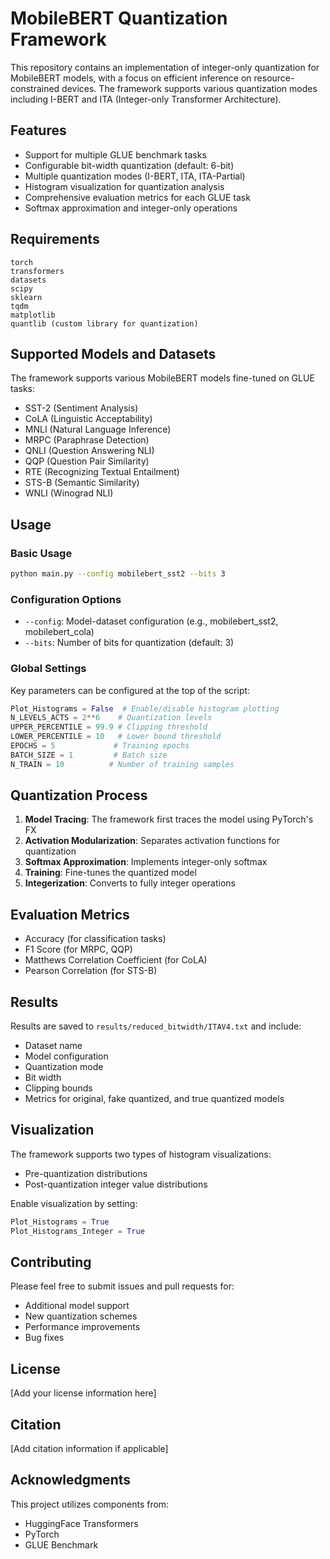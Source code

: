 # MobileBERT Quantization Framework

This repository contains an implementation of integer-only quantization for MobileBERT models, with a focus on efficient inference on resource-constrained devices. The framework supports various quantization modes including I-BERT and ITA (Integer-only Transformer Architecture).

## Features

- Support for multiple GLUE benchmark tasks
- Configurable bit-width quantization (default: 6-bit)
- Multiple quantization modes (I-BERT, ITA, ITA-Partial)
- Histogram visualization for quantization analysis
- Comprehensive evaluation metrics for each GLUE task
- Softmax approximation and integer-only operations

## Requirements

```
torch
transformers
datasets
scipy
sklearn
tqdm
matplotlib
quantlib (custom library for quantization)
```

## Supported Models and Datasets

The framework supports various MobileBERT models fine-tuned on GLUE tasks:

- SST-2 (Sentiment Analysis)
- CoLA (Linguistic Acceptability)
- MNLI (Natural Language Inference)
- MRPC (Paraphrase Detection)
- QNLI (Question Answering NLI)
- QQP (Question Pair Similarity)
- RTE (Recognizing Textual Entailment)
- STS-B (Semantic Similarity)
- WNLI (Winograd NLI)

## Usage

### Basic Usage

```bash
python main.py --config mobilebert_sst2 --bits 3
```

### Configuration Options

- `--config`: Model-dataset configuration (e.g., mobilebert_sst2, mobilebert_cola)
- `--bits`: Number of bits for quantization (default: 3)

### Global Settings

Key parameters can be configured at the top of the script:

```python
Plot_Histograms = False  # Enable/disable histogram plotting
N_LEVELS_ACTS = 2**6    # Quantization levels
UPPER_PERCENTILE = 99.9 # Clipping threshold
LOWER_PERCENTILE = 10   # Lower bound threshold
EPOCHS = 5             # Training epochs
BATCH_SIZE = 1         # Batch size
N_TRAIN = 10          # Number of training samples
```

## Quantization Process

1. **Model Tracing**: The framework first traces the model using PyTorch's FX
2. **Activation Modularization**: Separates activation functions for quantization
3. **Softmax Approximation**: Implements integer-only softmax
4. **Training**: Fine-tunes the quantized model
5. **Integerization**: Converts to fully integer operations

## Evaluation Metrics

- Accuracy (for classification tasks)
- F1 Score (for MRPC, QQP)
- Matthews Correlation Coefficient (for CoLA)
- Pearson Correlation (for STS-B)

## Results

Results are saved to `results/reduced_bitwidth/ITAV4.txt` and include:
- Dataset name
- Model configuration
- Quantization mode
- Bit width
- Clipping bounds
- Metrics for original, fake quantized, and true quantized models

## Visualization

The framework supports two types of histogram visualizations:
- Pre-quantization distributions
- Post-quantization integer value distributions

Enable visualization by setting:
```python
Plot_Histograms = True
Plot_Histograms_Integer = True
```

## Contributing

Please feel free to submit issues and pull requests for:
- Additional model support
- New quantization schemes
- Performance improvements
- Bug fixes

## License

[Add your license information here]

## Citation

[Add citation information if applicable]

## Acknowledgments

This project utilizes components from:
- HuggingFace Transformers
- PyTorch
- GLUE Benchmark
